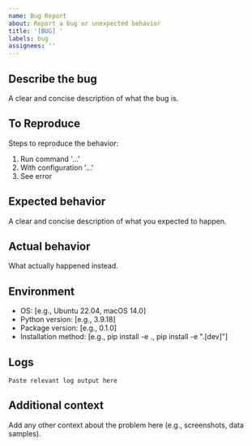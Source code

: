 ```yaml
---
name: Bug Report
about: Report a bug or unexpected behavior
title: '[BUG] '
labels: bug
assignees: ''
---
```


## Describe the bug

A clear and concise description of what the bug is.

## To Reproduce

Steps to reproduce the behavior:
1. Run command '...'
2. With configuration '...'
3. See error

## Expected behavior

A clear and concise description of what you expected to happen.

## Actual behavior

What actually happened instead.

## Environment

- OS: [e.g., Ubuntu 22.04, macOS 14.0]
- Python version: [e.g., 3.9.18]
- Package version: [e.g., 0.1.0]
- Installation method: [e.g., pip install -e ., pip install -e ".[dev]"]

## Logs

```
Paste relevant log output here
```

## Additional context

Add any other context about the problem here (e.g., screenshots, data samples).
